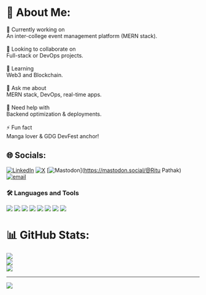 # 💫 About Me:
🎯 Currently working on<br>An inter-college event management platform (MERN stack).<br><br>🤝 Looking to collaborate on<br>Full-stack or DevOps projects.<br><br>🌱 Learning<br>Web3 and Blockchain.<br><br>💬 Ask me about<br>MERN stack, DevOps, real-time apps.<br><br>🧠 Need help with<br>Backend optimization & deployments.<br><br>⚡ Fun fact<br>Manga lover & GDG DevFest anchor!


## 🌐 Socials:
[![LinkedIn](https://img.shields.io/badge/LinkedIn-%230077B5.svg?logo=linkedin&logoColor=white)](https://linkedin.com/in/https://www.linkedin.com/in/pritu6841/) [![X](https://img.shields.io/badge/X-black.svg?logo=X&logoColor=white)](https://x.com/https://x.com/pritu6841) [![Mastodon](https://img.shields.io/badge/-MASTODON-%232B90D9?logo=mastodon&logoColor=white)](https://mastodon.social/@Ritu Pathak) [![email](https://img.shields.io/badge/Email-D14836?logo=gmail&logoColor=white)](mailto:pritu6841@gmail.com) 

### 🛠️ Languages and Tools

<p align="left">
  <img src="https://img.shields.io/badge/JavaScript-F7DF1E?style=for-the-badge&logo=javascript&logoColor=black" />
  <img src="https://img.shields.io/badge/React-20232A?style=for-the-badge&logo=react&logoColor=61DAFB" />
  <img src="https://img.shields.io/badge/Next.js-000000?style=for-the-badge&logo=nextdotjs&logoColor=white" />
  <img src="https://img.shields.io/badge/Node.js-339933?style=for-the-badge&logo=nodedotjs&logoColor=white" />
  <img src="https://img.shields.io/badge/MongoDB-4EA94B?style=for-the-badge&logo=mongodb&logoColor=white" />
  <img src="https://img.shields.io/badge/Tailwind_CSS-38B2AC?style=for-the-badge&logo=tailwind-css&logoColor=white" />
  <img src="https://img.shields.io/badge/VS%20Code-0078d7?style=for-the-badge&logo=visual-studio-code&logoColor=white" />
  <img src="https://img.shields.io/badge/GitHub-181717?style=for-the-badge&logo=github&logoColor=white" />
</p>

# 📊 GitHub Stats:
![](https://github-readme-stats.vercel.app/api?username=pritu6841&theme=dark&hide_border=false&include_all_commits=false&count_private=false)<br/>
![](https://nirzak-streak-stats.vercel.app/?user=pritu6841&theme=dark&hide_border=false)<br/>
![](https://github-readme-stats.vercel.app/api/top-langs/?username=pritu6841&theme=dark&hide_border=false&include_all_commits=false&count_private=false&layout=compact)

---
[![](https://visitcount.itsvg.in/api?id=pritu6841&icon=0&color=0)](https://visitcount.itsvg.in)

<!-- Proudly created with GPRM ( https://gprm.itsvg.in ) -->
